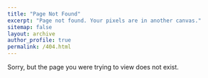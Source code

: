 ```yaml
---
title: "Page Not Found"
excerpt: "Page not found. Your pixels are in another canvas."
sitemap: false
layout: archive
author_profile: true
permalink: /404.html
---
```


Sorry, but the page you were trying to view does not exist.
